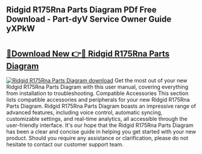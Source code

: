 ## Ridgid R175Rna Parts Diagram PDf Free Download - Part-dyV Service Owner Guide yXPkW

# <h2><a href="http://dfu8zij.blite.top/?on=Ridgid+R175Rna+Parts+Diagram">🔗Download New 👉🔴 Ridgid R175Rna Parts Diagram</a></h2>

[![Ridgid R175Rna Parts Diagram download](https://i.imgur.com/lujVjoI.png)](http://dfu8zij.blite.top/?on=Ridgid+R175Rna+Parts+Diagram)
Get the most out of your new Ridgid R175Rna Parts Diagram with this user manual, covering everything from installation to troubleshooting. Compatible Accessories This section lists compatible accessories and peripherals for your new Ridgid R175Rna Parts Diagram. Ridgid R175Rna Parts Diagram boasts an impressive range of advanced features, including voice control, automatic syncing, customizable settings, and real-time analytics, all accessible through the user-friendly interface. It's our hope that the Ridgid R175Rna Parts Diagram has been a clear and concise guide in helping you get started with your new product. Should you require any assistance or clarification, please do not hesitate to contact our customer support team.
